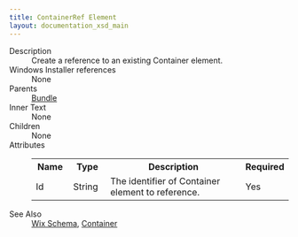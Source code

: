 ```yaml
---
title: ContainerRef Element
layout: documentation_xsd_main
---
```

<dl>
  <dt>Description</dt>
  <dd>Create a reference to an existing Container element.</dd>
  <dt>Windows Installer references</dt>
  <dd>None</dd>
  <dt>Parents</dt>
  <dd>
    <a href="../bundle/">Bundle</a>
  </dd>
  <dt>Inner Text</dt>
  <dd>None</dd>
  <dt>Children</dt>
  <dd>None</dd>
  <dt>Attributes</dt>
  <dd>
    <table cellspacing="0" cellpadding="0" class="schema">
      <tr>
        <th width="15%">Name</th>
        <th width="15%">Type</th>
        <th width="65%">Description</th>
        <th width="15%">Required</th>
      </tr>
      <tr>
        <td>Id</td>
        <td>String</td>
        <td>The identifier of Container element to reference.</td>
        <td>Yes</td>
      </tr>
    </table>
  </dd>
  <dt>See Also</dt>
  <dd>
    <a href="../wix">Wix Schema</a>, <a href="../container/">Container</a></dd>
</dl>
